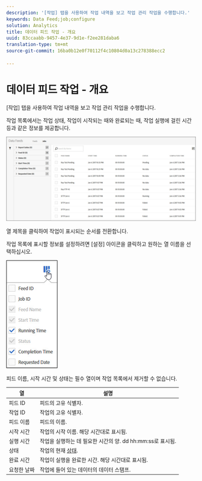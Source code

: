 ```yaml
---
description: '[작업] 탭을 사용하여 작업 내역을 보고 작업 관리 작업을 수행합니다.'
keywords: Data Feed;job;configure
solution: Analytics
title: 데이터 피드 작업 - 개요
uuid: 83ccaabb-9457-4e37-9d1e-f2ee281daba6
translation-type: tm+mt
source-git-commit: 16ba0b12e0f70112f4c10804d0a13c278388ecc2

---
```



# 데이터 피드 작업 - 개요

[작업] 탭을 사용하여 작업 내역을 보고 작업 관리 작업을 수행합니다.

작업 목록에서는 작업 상태, 작업이 시작되는 때와 완료되는 때, 작업 실행에 걸린 시간 등과 같은 정보를 제공합니다.

![](assets/jobs.jpg)

열 제목을 클릭하여 작업이 표시되는 순서를 전환합니다.

작업 목록에 표시할 정보를 설정하려면 [설정] 아이콘을 클릭하고 원하는 열 이름을 선택하십시오.

![](assets/job-cols.jpg)

피드 이름, 시작 시간 및 상태는 필수 열이며 작업 목록에서 제거할 수 없습니다.

| 열 | 설명 |
|---|---|
| 피드 ID | 피드의 고유 식별자. |
| 작업 ID | 작업의 고유 식별자. |
| 피드 이름 | 피드의 이름. |
| 시작 시간 | 작업의 시작 이름. 해당 시간대로 표시됨. |
| 실행 시간 | 작업을 실행하는 데 필요한 시간의 양. dd hh:mm:ss로 표시됨. |
| 상태 | 작업의 현재 [상태](/help/export/analytics-data-feed/c-df-jobs/r-job-status.md). |
| 완료 시간 | 작업이 실행을 완료한 시간. 해당 시간대로 표시됨. |
| 요청한 날짜 | 작업에 들어 있는 데이터의 데이터 스탬프. |

